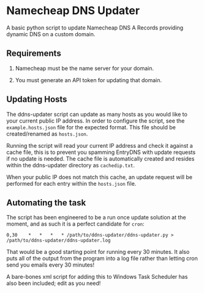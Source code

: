 # Namecheap DNS Updater

A basic python script to update Namecheap DNS A Records providing dynamic DNS on a custom domain.

## Requirements

1) Namecheap must be the name server for your domain.

2) You must generate an API token for updating that domain.

## Updating Hosts

The ddns-updater script can update as many hosts as you would like to your current public IP address. In order to configure the script, see the `example.hosts.json` file for the expected format. This file should be created/renamed as `hosts.json`.

Running the script will read your current IP address and check it against a cache file, this is to prevent you spamming EntryDNS with update requests if no update is needed. The cache file is automatically created and resides within the ddns-updater directory as `cachedip.txt`.

When your public IP does not match this cache, an update request will be performed for each entry within the `hosts.json` file.

## Automating the task

The script has been engineered to be a run once update solution at the moment, and as such it is a perfect candidate for `cron`:

```
0,30	*	*	*	* /path/to/ddns-updater/ddns-updater.py > /path/to/ddns-updater/ddns-updater.log
```

That would be a good starting point for running every 30 minutes. It also puts all of the output from the program into a log file rather than letting cron send you emails every 30 minutes!

A bare-bones xml script for adding this to Windows Task Scheduler has also been included; edit as you need!
